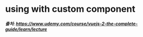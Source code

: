 # using with custom component




##### 출처: https://www.udemy.com/course/vuejs-2-the-complete-guide/learn/lecture
